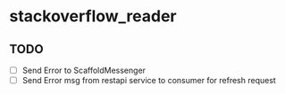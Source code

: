 # stackoverflow_reader

## TODO 
- [ ] Send Error to ScaffoldMessenger
- [ ] Send Error msg from restapi service to consumer for refresh request
